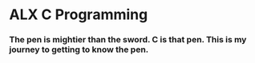 # ALX C Programming

### The pen is mightier than the sword. C is that pen. This is my journey to getting to know the pen.
